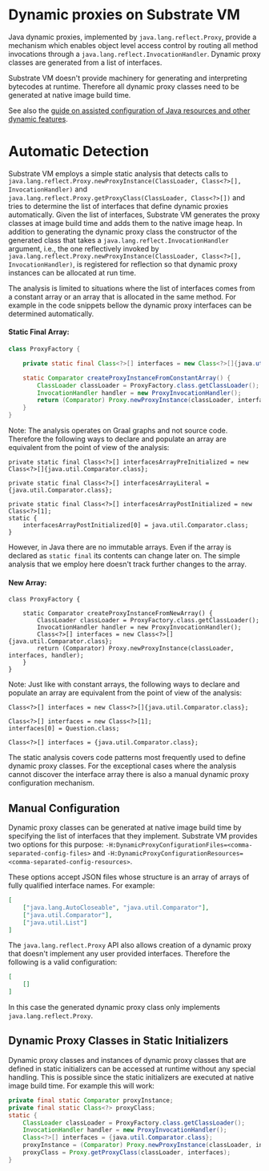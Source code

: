 # Dynamic proxies on Substrate VM

Java dynamic proxies, implemented by `java.lang.reflect.Proxy`, provide a mechanism which enables object level access control by routing all method invocations through a `java.lang.reflect.InvocationHandler`.
Dynamic proxy classes are generated from a list of interfaces.

Substrate VM doesn't provide machinery for generating and interpreting bytecodes at runtime.
Therefore all dynamic proxy classes need to be generated at native image build time.

See also the [guide on assisted configuration of Java resources and other dynamic features](Configure.md).

# Automatic Detection
Substrate VM employs a simple static analysis that detects calls to `java.lang.reflect.Proxy.newProxyInstance(ClassLoader, Class<?>[], InvocationHandler)` and `java.lang.reflect.Proxy.getProxyClass(ClassLoader, Class<?>[])` and tries to determine the list of interfaces that define dynamic proxies automatically. Given the list of interfaces, Substrate VM generates the proxy classes at image build time and adds them to the native image heap.
In addition to generating the dynamic proxy class the constructor of the generated class that takes a `java.lang.reflect.InvocationHandler` argument, i.e., the one reflectively invoked by `java.lang.reflect.Proxy.newProxyInstance(ClassLoader, Class<?>[], InvocationHandler)`, is registered for reflection so that dynamic proxy instances can be allocated at run time.

The analysis is limited to situations where the list of interfaces comes from a constant array or an array that is allocated in the same method.
For example in the code snippets bellow the dynamic proxy interfaces can be determined automatically.

#### Static Final Array:

```java
class ProxyFactory {

    private static final Class<?>[] interfaces = new Class<?>[]{java.util.Comparator.class};

    static Comparator createProxyInstanceFromConstantArray() {
        ClassLoader classLoader = ProxyFactory.class.getClassLoader();
        InvocationHandler handler = new ProxyInvocationHandler();
        return (Comparator) Proxy.newProxyInstance(classLoader, interfaces, handler);
    }
}
```
Note: The analysis operates on Graal graphs and not source code.
Therefore the following ways to declare and populate an array are equivalent from the point of view of the analysis:

```
private static final Class<?>[] interfacesArrayPreInitialized = new Class<?>[]{java.util.Comparator.class};
```

```
private static final Class<?>[] interfacesArrayLiteral = {java.util.Comparator.class};
```

```
private static final Class<?>[] interfacesArrayPostInitialized = new Class<?>[1];
static {
    interfacesArrayPostInitialized[0] = java.util.Comparator.class;
}
```
However, in Java there are no immutable arrays.
Even if the array is declared as `static final` its contents can change later on.
The simple analysis that we employ here doesn't track further changes to the array.

#### New Array:

```
class ProxyFactory {

    static Comparator createProxyInstanceFromNewArray() {
        ClassLoader classLoader = ProxyFactory.class.getClassLoader();
        InvocationHandler handler = new ProxyInvocationHandler();
        Class<?>[] interfaces = new Class<?>[]{java.util.Comparator.class};
        return (Comparator) Proxy.newProxyInstance(classLoader, interfaces, handler);
    }
}
```

Note: Just like with constant arrays, the following ways to declare and populate an array are equivalent from the point of view of the analysis:
```
Class<?>[] interfaces = new Class<?>[]{java.util.Comparator.class};
```

```
Class<?>[] interfaces = new Class<?>[1];
interfaces[0] = Question.class;
```

```
Class<?>[] interfaces = {java.util.Comparator.class};
```

The static analysis covers code patterns most frequently used to define dynamic proxy classes.
For the exceptional cases where the analysis cannot discover the interface array there is also a manual dynamic proxy configuration mechanism.

## Manual Configuration
Dynamic proxy classes can be generated at native image build time by specifying the list of interfaces that they implement.
Substrate VM provides two options for this purpose: `-H:DynamicProxyConfigurationFiles=<comma-separated-config-files>` and `-H:DynamicProxyConfigurationResources=<comma-separated-config-resources>`.

These options accept JSON files whose structure is an array of arrays of fully qualified interface names. For example:
```json
[
    ["java.lang.AutoCloseable", "java.util.Comparator"],
    ["java.util.Comparator"],
    ["java.util.List"]
]
```

The `java.lang.reflect.Proxy` API also allows creation of a dynamic proxy that doesn't implement any user provided interfaces.
Therefore the following is a valid configuration:
```json
[
    []
]
```

In this case the generated dynamic proxy class only implements `java.lang.reflect.Proxy`.

## Dynamic Proxy Classes in Static Initializers

Dynamic proxy classes and instances of dynamic proxy classes that are defined in static initializers can be accessed at runtime without any special handling.
This is possible since the static initializers are executed at native image build time.
For example this will work:
```java
private final static Comparator proxyInstance;
private final static Class<?> proxyClass;
static {
    ClassLoader classLoader = ProxyFactory.class.getClassLoader();
    InvocationHandler handler = new ProxyInvocationHandler();
    Class<?>[] interfaces = {java.util.Comparator.class};
    proxyInstance = (Comparator) Proxy.newProxyInstance(classLoader, interfaces, handler);
    proxyClass = Proxy.getProxyClass(classLoader, interfaces);
}
```
